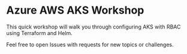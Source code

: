 # Azure AWS AKS Workshop

This quick workshop will walk you through configuring AKS with RBAC using Terraform and Helm.

Feel free to open Issues with requests for new topics or challenges.

